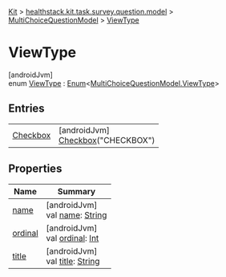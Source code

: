 
[Kit](../../../../kit.html) > [healthstack.kit.task.survey.question.model](../../index.html) > [MultiChoiceQuestionModel](../index.html) > [ViewType](index.html)



# ViewType



[androidJvm]\
enum [ViewType](index.html) : [Enum](https://kotlinlang.org/api/latest/jvm/stdlib/kotlin/-enum/index.html)&lt;[MultiChoiceQuestionModel.ViewType](index.html)&gt;



## Entries


| | |
|---|---|
| [Checkbox](-checkbox/index.html) | [androidJvm]<br>[Checkbox](-checkbox/index.html)(&quot;CHECKBOX&quot;) |


## Properties


| Name | Summary |
|---|---|
| [name](../../../healthstack.kit.ui.util/-interaction-type/-n-o-t-h-i-n-g/index.html#-372974862%2FProperties%2F-106109196) | [androidJvm]<br>val [name](../../../healthstack.kit.ui.util/-interaction-type/-n-o-t-h-i-n-g/index.html#-372974862%2FProperties%2F-106109196): [String](https://kotlinlang.org/api/latest/jvm/stdlib/kotlin/-string/index.html) |
| [ordinal](../../../healthstack.kit.ui.util/-interaction-type/-n-o-t-h-i-n-g/index.html#-739389684%2FProperties%2F-106109196) | [androidJvm]<br>val [ordinal](../../../healthstack.kit.ui.util/-interaction-type/-n-o-t-h-i-n-g/index.html#-739389684%2FProperties%2F-106109196): [Int](https://kotlinlang.org/api/latest/jvm/stdlib/kotlin/-int/index.html) |
| [title](title.html) | [androidJvm]<br>val [title](title.html): [String](https://kotlinlang.org/api/latest/jvm/stdlib/kotlin/-string/index.html) |

